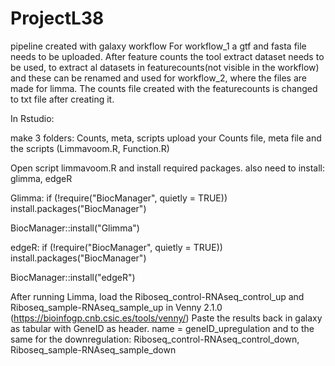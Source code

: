 # ProjectL38

pipeline created with galaxy workflow
For workflow_1 a gtf and fasta file needs to be uploaded. 
After feature counts the tool extract dataset needs to be used, to extract al datasets in featurecounts(not visible in the workflow) and these can be renamed and used for workflow_2, where the files are made for limma. 
The counts file created with the featurecounts is changed to txt file after creating it. 

In Rstudio: 

make 3 folders: Counts, meta, scripts
upload your Counts file, meta file and the scripts (Limmavoom.R, Function.R)

Open script limmavoom.R and install required packages. 
also need to install: glimma, edgeR

Glimma:
if (!require("BiocManager", quietly = TRUE))
    install.packages("BiocManager")

BiocManager::install("Glimma")

edgeR:
if (!require("BiocManager", quietly = TRUE))
    install.packages("BiocManager")

BiocManager::install("edgeR")

After running Limma, load the Riboseq_control-RNAseq_control_up and Riboseq_sample-RNAseq_sample_up in Venny 2.1.0 (https://bioinfogp.cnb.csic.es/tools/venny/) 
Paste the results back in galaxy as tabular with GeneID as header. name = geneID_upregulation
and to the same for the downregulation: Riboseq_control-RNAseq_control_down, Riboseq_sample-RNAseq_sample_down
